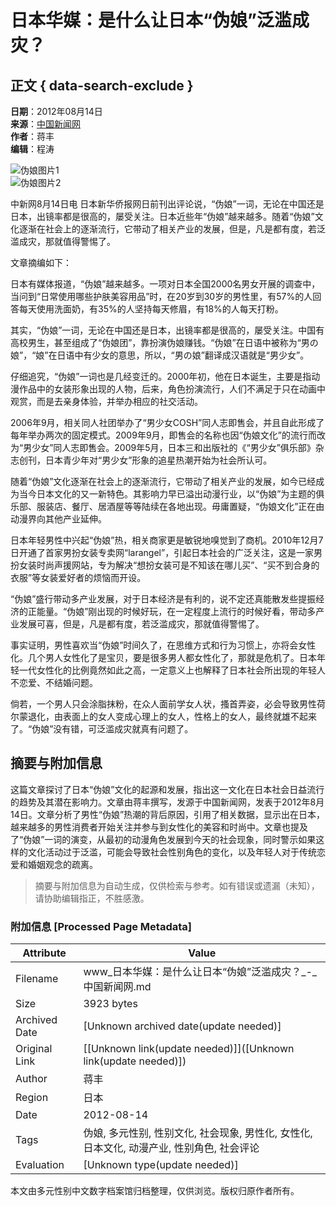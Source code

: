 # 日本华媒：是什么让日本“伪娘”泛滥成灾？

## 正文 { data-search-exclude }


**日期**：2012年08月14日  
**来源**：[中国新闻网](http://www.chinanews.com/)  
**作者**：蒋丰  
**编辑**：程涛

![伪娘图片1](http://www.chinanews.com/fileftp/2020/03/2020-03-11/U194P4T47D46410F978DT20200311093349.jpg)  
![伪娘图片2](http://www.chinanews.com/fileftp/2020/03/2020-03-11/U194P4T47D46410F977DT20200311083723.jpg)

中新网8月14日电 日本新华侨报网日前刊出评论说，“伪娘”一词，无论在中国还是日本，出镜率都是很高的，屡受关注。日本近些年“伪娘”越来越多。随着“伪娘”文化逐渐在社会上的逐渐流行，它带动了相关产业的发展，但是，凡是都有度，若泛滥成灾，那就值得警惕了。

文章摘编如下：

日本有媒体报道，“伪娘”越来越多。一项对日本全国2000名男女开展的调查中，当问到“日常使用哪些护肤美容用品”时，在20岁到30岁的男性里，有57%的人回答每天使用洗面奶，有35%的人坚持每天修眉，有18%的人每天打粉。

其实，“伪娘”一词，无论在中国还是日本，出镜率都是很高的，屡受关注。中国有高校男生，甚至组成了“伪娘团”，靠扮演伪娘赚钱。“伪娘”在日语中被称为“男の娘”，“娘”在日语中有少女的意思，所以，“男の娘”翻译成汉语就是“男少女”。

仔细追究，“伪娘”一词也是几经变迁的。2000年初，他在日本诞生，主要是指动漫作品中的女装形象出现的人物，后来，角色扮演流行，人们不满足于只在动画中观赏，而是去亲身体验，并举办相应的社交活动。

2006年9月，相关同人社团举办了“男少女COSH”同人志即售会，并且自此形成了每年举办两次的固定模式。2009年9月，即售会的名称也因“伪娘文化”的流行而改为“男少女”同人志即售会。2009年5月，日本三和出版社的《“男少女”俱乐部》杂志创刊，日本青少年对“男少女”形象的追星热潮开始为社会所认可。

随着“伪娘”文化逐渐在社会上的逐渐流行，它带动了相关产业的发展，如今已经成为当今日本文化的又一新特色。其影响力早已溢出动漫行业，以“伪娘”为主题的俱乐部、服装店、餐厅、居酒屋等等陆续在各地出现。毋庸置疑，“伪娘文化”正在由动漫界向其他产业延伸。

日本年轻男性中兴起“伪娘”热，相关商家更是敏锐地嗅觉到了商机。2010年12月7日开通了首家男扮女装专卖网“larangel”，引起日本社会的广泛关注，这是一家男扮女装时尚声援网站，专为解决“想扮女装可是不知该在哪儿买”、“买不到合身的衣服”等女装爱好者的烦恼而开设。

“伪娘”盛行带动多产业发展，对于日本经济是有利的，说不定还真能散发些提振经济的正能量。“伪娘”刚出现的时候好玩，在一定程度上流行的时候好看，带动多产业发展可喜，但是，凡是都有度，若泛滥成灾，那就值得警惕了。

事实证明，男性喜欢当“伪娘”时间久了，在思维方式和行为习惯上，亦将会女性化。几个男人女性化了是宝贝，要是很多男人都女性化了，那就是危机了。日本年轻一代女性化的比例竟然如此之高，一定意义上也解释了日本社会所出现的年轻人不恋爱、不结婚问题。

倘若，一个男人只会涂脂抹粉，在众人面前学女人状，搔首弄姿，必会导致男性荷尔蒙退化，由表面上的女人变成心理上的女人，性格上的女人，最终就雄不起来了。“伪娘”没有错，可泛滥成灾就真有问题了。
<!-- tcd_original_link https://www.chinanews.com.cn/hb/2012/08-14/4105769.shtml -->


## 摘要与附加信息

<!-- tcd_abstract -->
这篇文章探讨了日本“伪娘”文化的起源和发展，指出这一文化在日本社会日益流行的趋势及其潜在影响力。文章由蒋丰撰写，发源于中国新闻网，发表于2012年8月14日。文章分析了男性“伪娘”热潮的背后原因，引用了相关数据，显示出在日本，越来越多的男性消费者开始关注并参与到女性化的美容和时尚中。文章也提及了“伪娘”一词的演变，从最初的动漫角色发展到今天的社会现象，同时警示如果这样的文化活动过于泛滥，可能会导致社会性别角色的变化，以及年轻人对于传统恋爱和婚姻观念的疏离。
<!-- tcd_abstract_end -->

> 摘要与附加信息为自动生成，仅供检索与参考。如有错误或遗漏（未知），请协助编辑指正，不胜感激。

### 附加信息 [Processed Page Metadata]

| Attribute       | Value                                  |
|-----------------|----------------------------------------|
| Filename        | www_日本华媒：是什么让日本“伪娘”泛滥成灾？_-_中国新闻网.md                             |
| Size            | 3923 bytes                           |
| Archived Date   | [Unknown archived date(update needed)]                             |
| Original Link   | [[Unknown link(update needed)]]([Unknown link(update needed)])                       |
| Author          | 蒋丰                               |
| Region          | 日本                               |
| Date            | 2012-08-14                                 |
| Tags            | 伪娘, 多元性别, 性别文化, 社会现象, 男性化, 女性化, 日本文化, 动漫产业, 性别角色, 社会评论                                 |
| Evaluation            | [Unknown type(update needed)]                                 |
<!-- tcd_table_end -->

本文由多元性别中文数字档案馆归档整理，仅供浏览。版权归原作者所有。
